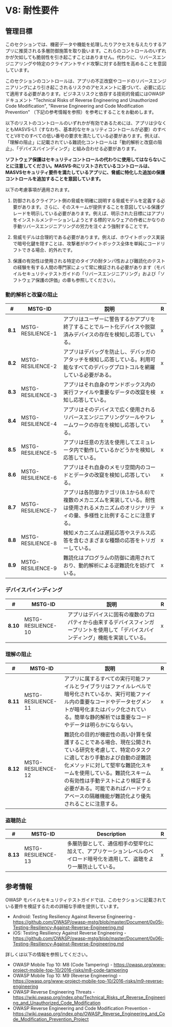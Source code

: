 # V8: 耐性要件

## 管理目標

このセクションでは、機密データや機能を処理したりアクセスを与えたりするアプリに推奨される多層防御施策を取り扱います。これらのコントロールのいずれかが欠如しても脆弱性を引き起こすことはありません。代わりに、リバースエンジニアリングや特定のクライアントサイド攻撃に対する耐性を高めることを意図しています。

このセクションのコントロールは、アプリの不正改竄やコードのリバースエンジニアリングにより引き起こされるリスクのアセスメントに基づいて、必要に応じて適用する必要があります。ビジネスリスクと依存する技術的脅威にはOWASPドキュメント "Technical Risks of Reverse Engineering and Unauthorized Code Modification", "Reverse Engineering and Code Modification Prevention" （下記の参考情報を参照）を参考にすることをお勧めします。

以下のリストのコントロールのいずれかが有効であるためには、アプリは少なくともMASVS-L1（すなわち、基本的なセキュリティコントロールが必要）のすべてとV8でのすべての低い番号の要求を満たしている必要があります。例えば、「理解の阻止」に記載されている難読化コントロールは「動的解析と改竄の阻止」、「デバイスバインディング」と組み合わせる必要があります。

**ソフトウェア保護はセキュリティコントロールの代わりに使用してはならないことに注意してください。MASVS-Rにリストされているコントロールは、MASVSセキュリティ要件を満たしているアプリに、脅威に特化した追加の保護コントロールを追加することを意図しています。**

以下の考慮事項が適用されます。

1. 防御されるクライアント側の脅威を明確に説明する脅威モデルを定義する必要があります。さらに、そのスキームが提供することを意図している保護グレードを明示している必要があります。例えば、明示された目標にはアプリをインストルメンテーションしようとする標的マルウェアの作者にかなりの手動リバースエンジニアリングの労力を注ぐよう強制することです。

2. 脅威モデルは合理的である必要があります。例えば、ホワイトボックス実装で暗号化鍵を隠すことは、攻撃者がホワイトボックス全体を単純にコードリフトできる場合、的外れです。

3. 保護の有効性は使用される特定のタイプの耐タンパ性および難読化のテストの経験を有する人間の専門家によって常に検証される必要があります（モバイルセキュリティテストガイドの「リバースエンジニアリング」および「ソフトウェア保護の評価」の章も参照してください）。

### 動的解析と改竄の阻止

| # | MSTG-ID | 説明 | R |
| -- | ----------- | ---------------------- | - |
| **8.1** | MSTG-RESILIENCE-1 | アプリはユーザーに警告するかアプリを終了することでルート化デバイスや脱獄済みデバイスの存在を検知し応答している。 | x |
| **8.2** | MSTG-RESILIENCE-2 | アプリはデバッグを防止し、デバッガのアタッチを検知し応答している。利用可能なすべてのデバッグプロトコルを網羅している必要がある。 | x |
| **8.3** | MSTG-RESILIENCE-3 | アプリはそれ自身のサンドボックス内の実行ファイルや重要なデータの改竄を検知し応答している。 | x |
| **8.4** | MSTG-RESILIENCE-4 | アプリはそのデバイスで広く使用されるリバースエンジニアリングツールやフレームワークの存在を検知し応答している。 | x |
| **8.5** | MSTG-RESILIENCE-5 | アプリは任意の方法を使用してエミュレータ内で動作しているかどうかを検知し応答している。 | x |
| **8.6** | MSTG-RESILIENCE-6 | アプリはそれ自身のメモリ空間内のコードとデータの改竄を検知し応答している。 | x |
| **8.7** | MSTG-RESILIENCE-7 | アプリは各防御カテゴリ(8.1から8.6)で複数のメカニズムを実装している。耐性は使用されるメカニズムのオリジナリティの量、多様性と比例することに注意する。 | x |
| **8.8** | MSTG-RESILIENCE-8 | 検知メカニズムは遅延応答やステルス応答を含むさまざまな種類の応答をトリガーしている。 | x |
| **8.9** | MSTG-RESILIENCE-9 | 難読化はプログラムの防御に適用されており、動的解析による逆難読化を妨げている。 | x |

### デバイスバインディング

| # | MSTG-ID | 説明 | R |
| -- | ----------- | ---------------------- | - |
| **8.10** | MSTG-RESILIENCE-10 | アプリはデバイスに固有の複数のプロパティから由来するデバイスフィンガープリントを使用して「デバイスバインディング」機能を実装している。 | x |

### 理解の阻止

| # | MSTG-ID | 説明 | R |
| -- | ----------- | ---------------------- | - |
| **8.11** | MSTG-RESILIENCE-11 | アプリに属するすべての実行可能ファイルとライブラリはファイルレベルで暗号化されているか、実行可能ファイル内の重要なコードやデータセグメントが暗号化またはパック化されている。簡単な静的解析では重要なコードやデータは明らかにならない。 | x |
| **8.12** | MSTG-RESILIENCE-12 | 難読化の目的が機密性の高い計算を保護することである場合、現在公開されている研究を考慮して、特定のタスクに適しており手動および自動の逆難読化メソッドに対して堅牢な難読化スキームを使用している。難読化スキームの有効性は手動テストにより検証する必要がある。可能であればハードウェアベースの隔離機能が難読化より優先されることに注意する。 | x |

### 盗聴防止

| # | MSTG-ID | Description | R |
| -- | ----------- | ---------------------- | - |
| **8.13** | MSTG-RESILIENCE-13 | 多層防御として、通信相手の堅牢化に加えて、アプリケーションレベルのペイロード暗号化を適用して、盗聴をより一層防止している。 | x |

## 参考情報

OWASP モバイルセキュリティテストガイドでは、このセクションに記載されている要件を検証するための詳細な手順を提供しています。

- Android: Testing Resiliency Against Reverse Engineering - <https://github.com/OWASP/owasp-mstg/blob/master/Document/0x05j-Testing-Resiliency-Against-Reverse-Engineering.md>
- iOS: Testing Resiliency Against Reverse Engineering - <https://github.com/OWASP/owasp-mstg/blob/master/Document/0x06j-Testing-Resiliency-Against-Reverse-Engineering.md>

詳しくは以下の情報を参照してください。

- OWASP Mobile Top 10: M8 (Code Tampering) - <https://owasp.org/www-project-mobile-top-10/2016-risks/m8-code-tampering>
- OWASP Mobile Top 10: M9 (Reverse Engineering) - <https://owasp.org/www-project-mobile-top-10/2016-risks/m9-reverse-engineering>
- OWASP Reverse Engineering Threats - <https://wiki.owasp.org/index.php/Technical_Risks_of_Reverse_Engineering_and_Unauthorized_Code_Modification>
- OWASP Reverse Engineering and Code Modification Prevention - <https://wiki.owasp.org/index.php/OWASP_Reverse_Engineering_and_Code_Modification_Prevention_Project>
